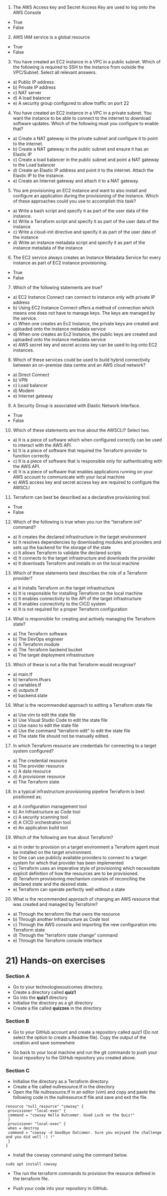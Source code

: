 1) The AWS Access key and Secret Access Key are used to log onto the AWS Console
* True
* False

2) AWS IAM service is a global resource
* True
* False

3) You have created an EC2 instance in a VPC in a public subnet. Which of the following is required to SSH to the instance from outside
the VPC/Subnet. Select all relevant answers.
* a) Public IP address
* b) Private IP address
* c) NAT server
* d) A load balancer
* e) A security group configured to allow traffic on port 22

4) You have created an EC2 instance in a VPC in a private subnet. You want the instance to be able to connect to the internet to download 
software updates. Which of the following must you configure to enable that?
* a) Create a NAT gateway in the private subnet and configure it to point to the internet.
* b) Create a NAT gateway in the public subnet and ensure it has an Elastic IP
* c) Create a load balancer in the public subnet and point a NAT gateway to the Load balancer
* d) Create an Elastic IP address and point it to the internet. Attach the Elastic IP to the instance.
* e) Create an Internet gateway and attach it to a NAT gateway.

5) You are provisioning an EC2 instance and want to also install and configure an application during the provisioning of the instance.
Which of these approaches could you use to accomplish this task?
* a) Write a bash script and specify it as part of the user data of the instance.
* b) Write a Terraform script and specify it as part of the user data of the instance
* c) Write a cloud-init directive and specify it as part of the user data of the instance
* d) Write an instance metadata script and specify it as part of the instance metadata of the instance

6) The EC2 service always creates an Instance Metadata Service for every instance as part of EC2 instance provisioning.
* True
* False

7) Which of the following statements are true?
* a) EC2 Instance Connect can connect to instance only with private IP address
* b) Using EC2 Instance Connect offers a method of connection which means one does not have to manage keys. The keys are managed by the service.
* c) When one creates an Ec2 Instance, the private keys are created and uploaded onto the instance metadata service
* d) When one creates an Ec2 Instance, the public keys are created and uploaded onto the instance metadata service
* e) AWS secret key and secret access key can be used to log onto EC2 instances.

8) Which of these services could be used to build hybrid connectivity between an on-premise data centre and an AWS cloud network?
* a) Direct Connect
* b) VPN
* c) Load balancer
* d) Modem
* e) Internet gateway

9) A Security Group is associated with Elastic Network Interface.
* True
* False

10) Which of these statements are true about the AWSCLI? Select two.
* a) It is a piece of software which when configured correctly can be used to interact with the AWS API.
* b) It is a piece of software that required the Terraform provider to function correctly
* c) It is a piece of software that is responsible only for authenticating with the AWS API.
* d) It is a piece of software that enables applications running on your AWS account to communicate with your local machine
* e) AWS access key and secret access key are required to configure the AWSCLI

11) Terraform can best be described as a declarative provisioning tool.
* True
* False

12) Which of the following is true when you run the "terraform init" command?
* a) It creates the declared infrastructure in the target environment
* b) It resolves dependencies by downloading modules and providers and sets up the backend for the storage of the state
* c) It allows Terraform to validate the declared scripts
* d) It connects to the target infrastructure and downloads the provider
* e) It downloads Terraform and installs in on the local machine

13) Which of these statements best describes the role of a Terraform provider?
* a) It installs Terraform on the target infrastructure
* b) It is responsible for installing Terraform on the local machine
* c) It enables connectivity to the API of the target infrastructure
* d) It enables connectivity to the CICD system
* e) It is not required for a proper Terraform configuration

14) What is responsible for creating and actively managing the Terraform state?
* a) The Terraform software
* b) The DevOps engineer
* c) A Terraform module
* d) The Terraform backend bucket
* e) The target deployment infrastructure

15) Which of these is not a file that Terraform would recognise?
* a) main.tf
* b) terraform.tfvars
* c) variables.tf
* d) outputs.tf
* e) backend.state

16) What is the recommended approach to editing a Terraform state file
* a) Use vim to edit the state file
* b) Use Visual Studio Code to edit the state file
* c) Use nano to edit the state file
* d) Use the command "terraform edit" to edit the state file
* e) The state file should not be manually edited.

17) In which Terraform resource are credentials for connecting to a target system configured?
* a) The credential resource
* b) The provider resource
* c) A data resource
* d) A provisioner resource
* e) The Terraform state

18) In a typical infrastructure provisioning pipeline Terraform is best positioned as;
* a) A configuration management tool
* b) An Infrastructure as Code tool
* c) A security scanning tool
* d) A CICD orchestration tool
* e) An application build tool

19) Which of the following are true about Terraform?
* a) In order to provision on a target environment a Terraform agent must be installed on the target environment.
* b) One can use publicly available providers to connect to a target system for which that provider has been implemented
* c) Terraform uses an imperative style of provisioning which necessitate explicit definition of how the resources are to be provisioned.
* d) Terraform provisioning mechanism consists of reconciling the declared state and the desired state.
* e) Terraform can operate perfectly well without a state 

20) What is the recommended approach of changing an AWS resource that was created and managed by Terraform?
* a) Through the terraform file that owns the resource
* b) Through another Infrastructure as Code tool
* c) Through the AWS console and importing the new configuration into Terraform state
* d) Through the "terraform state change" command
* e) Through the Terraform console interface


# 21) Hands-on exercises

### Section A
* Go to your technologiesoutcomes directory.
* Create a directory called <b>quiz1</b>
* Go into the <b>quiz1</b> directory
* Initialise the directory as a git directory
* Create a file called <b>quizzes</b> in the directory

### Section B

* Go to your GitHub account and create a repository called quiz1 (Do not select the option to create a Readme file).
Copy the output of the creation and save somewhere

* Go back to your local machine and run the git commands to push your local repository to the GitHub repository you created above.

### Section C
* Initialise the directory as a Terraform directory.
* Create a file called nullresource.tf in the directory
* Open the file nullresource.tf in an editor (vim) and copy and paste the following code in the nullresource.tf file and save and exit the file.
```
resource "null_resource" "cowsay" {
 provisioner "local-exec" {
 command = "cowsay Hello Outcomer. Good Luck on the Quiz!"
 }
 provisioner "local-exec" {
 when = destroy
 command = "cowsay -d Goodbye Outcomer. Sure you enjoyed the challenge and you did well :) !"
 }
}
```

* Install the cowsay command using the command below.
```
sudo apt install cowsay
```
* The run the terraform commands to provision the resource defined in the terraform file.

* Push your code into your repository in GitHub.
